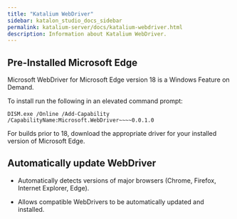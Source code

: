 ```yaml
---
title: "Katalium WebDriver" 
sidebar: katalon_studio_docs_sidebar
permalink: katalium-server/docs/katalium-webdriver.html 
description: Information about Katalium WebDriver.
---
```

## Pre-Installed Microsoft Edge

Microsoft WebDriver for Microsoft Edge version 18 is a Windows Feature on Demand.

To install run the following in an elevated command prompt:
```
DISM.exe /Online /Add-Capability /CapabilityName:Microsoft.WebDriver~~~~0.0.1.0
```

For builds prior to 18, download the appropriate driver for your installed version of Microsoft Edge.

## Automatically update WebDriver

* Automatically detects versions of major browsers (Chrome, Firefox, Internet Explorer, Edge).

* Allows compatible WebDrivers to be automatically updated and installed.

